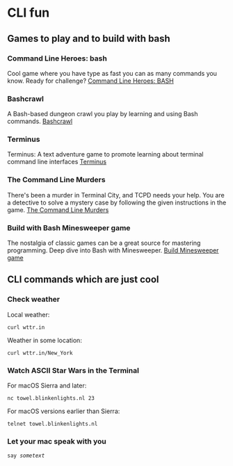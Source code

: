 # CLI fun

## Games to play and to build with bash

### Command Line Heroes: bash

Cool game where you have type as fast you can as many commands you know. Ready for challenge? [Command Line Heroes: BASH](https://www.redhat.com/en/command-line-heroes/bash/index.html?extIdCarryOver=true&sc_cid=701f2000001OH79AAG)

### Bashcrawl

A Bash-based dungeon crawl you play by learning and using Bash commands. [Bashcrawl](https://gitlab.com/slackermedia/bashcrawl)

### Terminus

Terminus: A text adventure game to promote learning about terminal command line interfaces [Terminus](https://web.mit.edu/mprat/Public/web/Terminus/Web/main.html)

### The Command Line Murders

There's been a murder in Terminal City, and TCPD needs your help. You are a detective to solve a mystery case by following the given instructions in the game. [The Command Line Murders](https://github.com/veltman/clmystery)

### Build with Bash Minesweeper game

The nostalgia of classic games can be a great source for mastering programming. Deep dive into Bash with Minesweeper.
[Build Minesweeper game](https://opensource.com/article/19/9/advanced-bash-building-minesweeper)

## CLI commands which are just cool

### Check weather

Local weather:

    curl wttr.in

Weather in some location:

    curl wttr.in/New_York

### Watch ASCII Star Wars in the Terminal

For macOS Sierra and later:

    nc towel.blinkenlights.nl 23

For macOS versions earlier than Sierra:

    telnet towel.blinkenlights.nl

### Let your mac speak with you

`say `_`sometext`_

